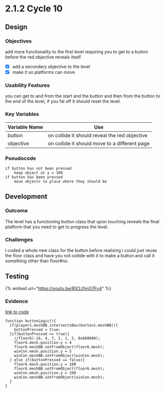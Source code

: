 # 2.1.2 Cycle 10

## Design

### Objectives

add more functionality to the first level requiring you to get to a button before the red objective reveals itself

* [x] add a secondary objective to the level
* [x] make it so platforms can move

### Usability Features

you can get to and from the start and the button and then from the button to the end of the level, if you fal off it should reset the level.

### Key Variables

| Variable Name | Use                                           |
| ------------- | --------------------------------------------- |
| button        | on collide it should reveal the red objective |
| objective     | on collide it should move to a different page |

### Pseudocode

```
if button has not been pressed
    keep object at y = 100
if button has been pressed
    move objects to place where they should be
```

## Development

### Outcome

The level has a functioning button class that upon touching reveals the final platform that you need to get to progress the level.

### Challenges

I coded a whole new class for the button before realising i could just reuse the floor class and have you not collide with it to make a button and call it something other than floor#no.&#x20;

## Testing

{% embed url="https://youtu.be/BX2J1mO7Fv4" %}

### Evidence

[link to code](https://github.com/Ca-Hay/CollisionDetection3D)

```
function buttonLogic(){
  if(player1.meshBB.intersectsBox(button1.meshBB)){
    buttonPressed = true;
  }if(buttonPressed == true){
    //floor6(-16, 4, 7, 2, 1, 2, 0x808080);
    floor6.mesh.position.y = 4
    floor6.meshBB.setFromObject(floor6.mesh);
    winCon.mesh.position.y = 5
    winCon.meshBB.setFromObject(winCon.mesh);
  } else if(buttonPressed == false){
    floor6.mesh.position.y = 100
    floor6.meshBB.setFromObject(floor6.mesh);
    winCon.mesh.position.y = 100
    winCon.meshBB.setFromObject(winCon.mesh);
  }
}
```
